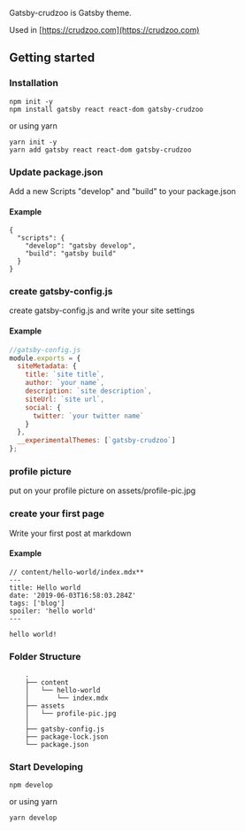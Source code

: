Gatsby-crudzoo is Gatsby theme.

Used in [https://crudzoo.com](https://crudzoo.com)

## Getting started

### Installation

```
npm init -y
npm install gatsby react react-dom gatsby-crudzoo
```

or using yarn

```
yarn init -y
yarn add gatsby react react-dom gatsby-crudzoo
```

### Update package.json

Add a new Scripts "develop" and "build" to your package.json

#### Example

```
{
  "scripts": {
    "develop": "gatsby develop",
    "build": "gatsby build"
  }
}
```

### create gatsby-config.js

create gatsby-config.js and write your site settings

#### Example

```javascript
//gatsby-config.js
module.exports = {
  siteMetadata: {
    title: `site title`,
    author: `your name`,
    description: `site description`,
    siteUrl: `site url`,
    social: {
      twitter: `your twitter name`
    }
  },
  __experimentalThemes: [`gatsby-crudzoo`]
};
```

### profile picture

put on your profile picture on assets/profile-pic.jpg

### create your first page

Write your first post at markdown

#### Example

```
// content/hello-world/index.mdx**
---
title: Hello world
date: '2019-06-03T16:58:03.284Z'
tags: ['blog']
spoiler: 'hello world'
---

hello world!
```

### Folder Structure

```
    .
    ├── content
    │   └── hello-world
    │       └── index.mdx
    ├── assets
    │   └── profile-pic.jpg
    │
    ├── gatsby-config.js
    ├── package-lock.json
    └── package.json
```

### Start Developing

```
npm develop
```

or using yarn

```
yarn develop
```
